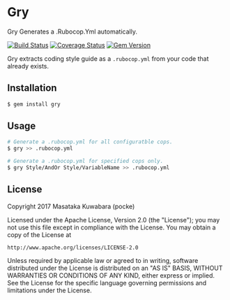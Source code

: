 # Gry

Gry Generates a .Rubocop.Yml automatically.

[![Build Status](https://travis-ci.org/pocke/gry.svg?branch=master)](https://travis-ci.org/pocke/gry)
[![Coverage Status](https://coveralls.io/repos/github/pocke/gry/badge.svg?branch=master)](https://coveralls.io/github/pocke/gry?branch=master)
[![Gem Version](https://badge.fury.io/rb/gry.svg)](https://badge.fury.io/rb/gry)

Gry extracts coding style guide as a `.rubocop.yml` from your code that already exists.


## Installation

```sh
$ gem install gry
```

## Usage

```sh
# Generate a .rubocop.yml for all configuratble cops.
$ gry >> .rubocop.yml

# Generate a .rubocop.yml for specified cops only.
$ gry Style/AndOr Style/VariableName >> .rubocop.yml
```


License
-------


Copyright 2017 Masataka Kuwabara (pocke)

Licensed under the Apache License, Version 2.0 (the "License");
you may not use this file except in compliance with the License.
You may obtain a copy of the License at

    http://www.apache.org/licenses/LICENSE-2.0

Unless required by applicable law or agreed to in writing, software
distributed under the License is distributed on an "AS IS" BASIS,
WITHOUT WARRANTIES OR CONDITIONS OF ANY KIND, either express or implied.
See the License for the specific language governing permissions and
limitations under the License.
